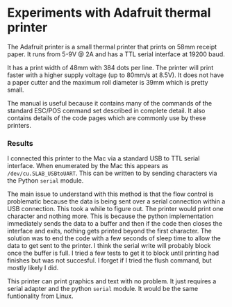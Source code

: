 # Experiments with Adafruit thermal printer

The Adafruit printer is a small thermal printer that prints on 58mm receipt paper. It runs from 5-9V @ 2A and has 
a TTL serial interface at 19200 baud.


It has a print width of 48mm with 384 dots per line. The printer will print faster with a higher supply voltage
(up to 80mm/s at 8.5V). It does not have a paper cutter and the maximum roll diameter is 39mm which is pretty small.

The manual is useful because it contains many of the commands of the standard ESC/POS command set described in complete detail.
It also contains details of the code pages which are commonly use by these printers.

### Results

I connected this printer to the Mac via a standard USB to TTL serial interface. When enumerated by the Mac this appears as
`/dev/cu.SLAB_USBtoUART`. This can be written to by sending characters via the Python `serial` module. 

The main issue to understand with this method is that the flow control is problematic because the data is being sent over
a serial connection within a USB connection. This took a while to figure out. The printer would print one character and nothing
more. This is because the python implementation immediately sends the data to a buffer and then if the code then closes the 
interface and exits, nothing gets printed beyond the first character. The solution was to end the code with a few seconds of
sleep time to allow the data to get sent to the printer. I think the serial write will probably block once the buffer is full.
I tried a few tests to get it to block until printing had finishes but was not succesful. I forget if I tried the flush command,
but mostly likely I did.

This printer can print graphics and text with no problem. It just requires a serial adapter and the python `serial` module.
It would be the same funtionality from Linux.

